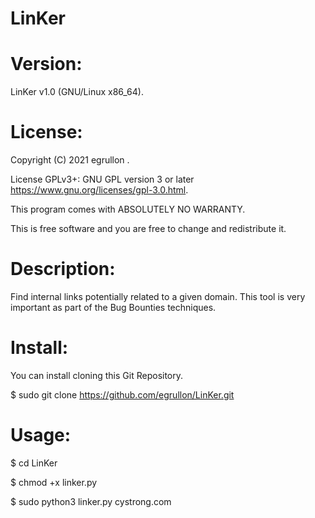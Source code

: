 # LinKer

# Version:
LinKer v1.0 (GNU/Linux x86_64).

# License:
Copyright (C) 2021 egrullon <Amix>.

License GPLv3+: GNU GPL version 3 or later https://www.gnu.org/licenses/gpl-3.0.html.

This program comes with ABSOLUTELY NO WARRANTY.

This is free software and you are free to change and redistribute it.

# Description:
Find internal links potentially related to a given domain. This tool is very important as part of the Bug Bounties techniques.

# Install:
You can install cloning this Git Repository.

$ sudo git clone https://github.com/egrullon/LinKer.git

# Usage:
$ cd LinKer

$ chmod +x linker.py

$ sudo python3 linker.py cystrong.com


